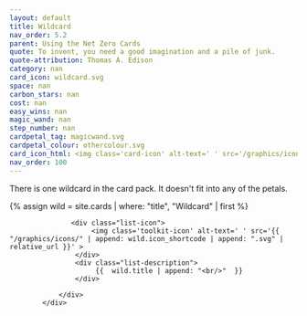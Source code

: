 ```yaml
---
layout: default
title: Wildcard
nav_order: 5.2
parent: Using the Net Zero Cards
quote: To invent, you need a good imagination and a pile of junk.
quote-attribution: Thomas A. Edison
category: nan
card_icon: wildcard.svg
space: nan
carbon_stars: nan
cost: nan
easy_wins: nan
magic_wand: nan
step_number: nan
cardpetal_tag: magicwand.svg
cardpetal_colour: othercolour.svg
card_icon_html: <img class='card-icon' alt-text=' ' src='/graphics/icons/wildcard.svg'>
nav_order: 100
---
```

There is one wildcard in the card pack.  It doesn't fit into any of the petals.

{% assign wild = site.cards | where: "title", "Wildcard" | first %} 


<div class="wrap" onclick='location.href ="{{ wild.url | relative_url }}";'>
                <div class="list-row">
                    
                   <div class="list-icon">
                        <img class='toolkit-icon' alt-text=' ' src='{{ "/graphics/icons/" | append: wild.icon_shortcode | append: ".svg" | relative_url }}' >
                    </div>
                    <div class="list-description">
                         {{  wild.title | append: "<br/>"  }} 
                    </div>   
                
                </div>
            </div>

